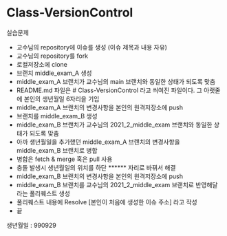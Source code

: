 # Class-VersionControl
실습문제
- 교수님의 repository에 이슈를 생성 (이슈 제목과 내용 자유)
- 교수님의 repository를 fork
- 로컬저장소에 clone
- 브랜치 middle_exam_A 생성
- middle_exam_A 브랜치가 교수님의 main 브랜치와 동일한 상태가 되도록 맞춤
- README.md 파일은 # Class-VersionControl 라고 씌여진 파일이다. 그 아랫줄에 본인의 생년월일 6자리을 기입
- middle_exam_A 브랜치의 변경사항을 본인의 원격저장소에 push
- 브랜치를 middle_exam_B 생성
- middle_exam_B 브랜치가 교수님의 2021_2_middle_exam 브랜치와 동일한 상태가 되도록 맞춤
- 아까 생년월일을 추가했던 middle_exam_A 브랜치의 변경사항을 middle_exam_B 브랜치로 병합
- 병합은 fetch & merge 혹은 pull 사용
- 충돌 발생시 생년월일의 위치를 하단 ****** 자리로 바꿔서 해결
- middle_exam_B 브랜치의 변경사항을 본인의 원격저장소에 push
- middle_exam_B 브랜치를 교수님의 2021_2_middle_exam 브랜치로 반영해달라는 풀리퀘스트 생성
- 풀리퀘스트 내용에 Resolve [본인이 처음에 생성한 이슈 주소] 라고 작성
- 끝

생년월일 : 990929
